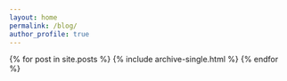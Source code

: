 ```yaml
---
layout: home
permalink: /blog/
author_profile: true
---
```


{% for post in site.posts %}
  {% include archive-single.html %}
{% endfor %}
